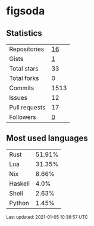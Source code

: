 # figsoda


## Statistics

<table>
    <tr>
        <td>Repositories</td>
        <td><a href="https://github.com/figsoda?tab=repositories">16</a></td>
    </tr>
    <tr>
        <td>Gists</td>
        <td><a href="https://gist.github.com/figsoda">1</a></td>
    </tr>
    <tr>
        <td>Total stars</td>
        <td>33</td>
    </tr>
    <tr>
        <td>Total forks</td>
        <td>0</td>
    </tr>
    <tr>
        <td>Commits</td>
        <td>1513</td>
    </tr>
    <tr>
        <td>Issues</td>
        <td>12</td>
    </tr>
    <tr>
        <td>Pull requests</td>
        <td>17</td>
    </tr>
    <tr>
        <td>Followers</td>
        <td><a href="https://github.com/figsoda?tab=followers">0</a></td>
    </tr>
</table>


## Most used languages

<table>
<tr><td>Rust</td><td>51.91%</td></tr>
<tr><td>Lua</td><td>31.35%</td></tr>
<tr><td>Nix</td><td>8.66%</td></tr>
<tr><td>Haskell</td><td>4.0%</td></tr>
<tr><td>Shell</td><td>2.63%</td></tr>
<tr><td>Python</td><td>1.45%</td></tr>
</table>


<sub>Last updated: 2021-01-05 10:36:57 UTC</sub>
